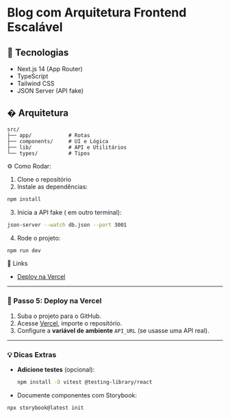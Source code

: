 # Blog com Arquitetura Frontend Escalável

## 🚀 Tecnologias

- Next.js 14 (App Router)
- TypeScript
- Tailwind CSS
- JSON Server (API fake)

## � Arquitetura

```plaintext
src/
├── app/            # Rotas
├── components/     # UI e Lógica
├── lib/            # API e Utilitários
└── types/          # Tipos
```

⚙️ Como Rodar:

1. Clone o repositório
2. Instale as dependências:

```bash
npm install
```

3. Inicia a API fake ( em outro terminal):

```bash
json-server --watch db.json --port 3001
```

4. Rode o projeto:

```bash
npm run dev
```

🔗 Links

- [Deploy na Vercel](https://vercel.com/)

---

### **🚀 Passo 5: Deploy na Vercel**

1. Suba o projeto para o GitHub.
2. Acesse [Vercel](https://vercel.com), importe o repositório.
3. Configure a **variável de ambiente** `API_URL` (se usasse uma API real).

---

### **💡 Dicas Extras**

- **Adicione testes** (opcional):

  ```bash
  npm install -D vitest @testing-library/react
  ```

- Documente componentes com Storybook:

```bash
npx storybook@latest init
```
